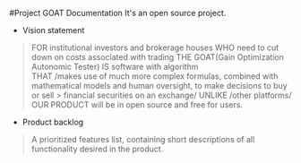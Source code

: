 #Project GOAT Documentation
It's an open source project.

- Vision statement
> FOR institutional investors and brokerage houses
> WHO need to cut down on costs associated with trading
> THE GOAT(Gain Optimization Autonomic Tester)
> IS software with algorithm  
> THAT /makes use of much more complex formulas, combined with mathematical models and human oversight, to make decisions to buy or sell    > financial securities on an exchange/
> UNLIKE /other platforms/
> OUR PRODUCT will be in open source and free for users.

- Product backlog
> A prioritized features list, containing short descriptions of all functionality desired in the product.
